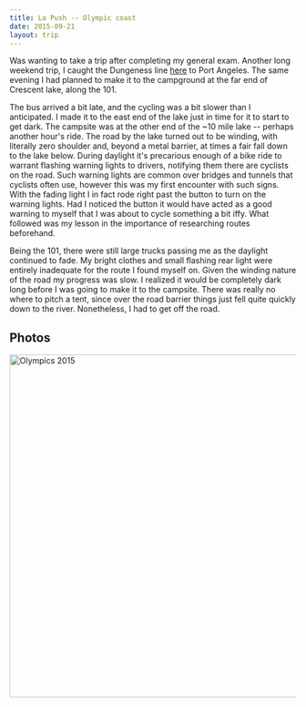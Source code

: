 ```yaml
---
title: La Push -- Olympic coast
date: 2015-09-21
layout: trip
---
```


Was wanting to take a trip after completing my general exam. Another long weekend trip, I caught the Dungeness line [here](https://olympicbuslines.com/) to Port Angeles. The same evening I had planned to make it to the campground at the far end of Crescent lake, along the 101. 

The bus arrived a bit late, and the cycling was a bit slower than I anticipated. I made it to the east end of the lake just in time for it to start to get dark. The campsite was at the other end of the ~10 mile lake -- perhaps another hour's ride. The road by the lake turned out to be winding, with literally zero shoulder and, beyond a metal barrier, at times a fair fall down to the lake below. During daylight it's precarious enough of a bike ride to warrant flashing warning lights to drivers, notifying them there are cyclists on the road. Such warning lights are common over bridges and tunnels that cyclists often use, however this was my first encounter with such signs. With the fading light I in fact rode right past the button to turn on the warning lights. Had I noticed the button it would have acted as a good warning to myself that I was about to cycle something a bit iffy. What followed was my lesson in the importance of researching routes beforehand.

Being the 101, there were still large trucks passing me as the daylight continued to fade. My bright clothes and small flashing rear light were entirely inadequate for the route I found myself on. Given the winding nature of the road my progress was slow.  I realized it would be completely dark long before I was going to make it to the campsite. There was really no where to pitch a tent, since over the road barrier things just fell quite quickly down to the river. Nonetheless, I had to get off the road. 

## Photos

<a data-flickr-embed="true"  href="https://www.flickr.com/photos/149922637@N08/albums/72157683023986634" title="Olympics 2015"><img src="https://farm5.staticflickr.com/4265/35558888522_677ae218ac_c.jpg" width="800" height="602" alt="Olympics 2015"></a><script async src="//embedr.flickr.com/assets/client-code.js" charset="utf-8"></script>
